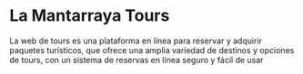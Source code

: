 # La Mantarraya Tours
La web de tours es una plataforma en línea para reservar y adquirir paquetes turísticos, que ofrece una amplia variedad de destinos y opciones de tours, con un sistema de reservas en línea seguro y fácil de usar
